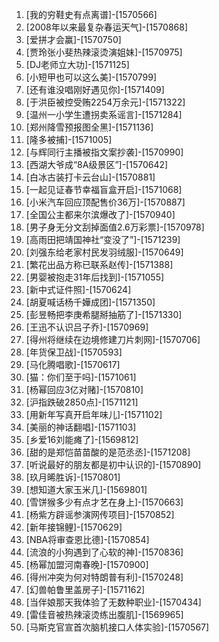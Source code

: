 
1. [我的穷鞋史有点离谱]-[1570566]
1. [2008年以来最复杂春运天气]-[1570868]
1. [爱拼才会赢]-[1570750]
1. [贾玲张小斐热辣滚烫演姐妹]-[1570975]
1. [DJ老师立大功]-[1571125]
1. [小短甲也可以这么美]-[1570799]
1. [还有谁没唱刚好遇见你]-[1571409]
1. [于洪臣被控受贿2254万余元]-[1571322]
1. [温州一小学生遭拐卖系谣言]-[1571284]
1. [郑州降雪预报图全黑]-[1571136]
1. [隆多被捕]-[1571005]
1. [与辉同行主播被指文案抄袭]-[1570990]
1. [西湖大爷成“8A级景区”]-[1570642]
1. [白冰古装打卡云台山]-[1570881]
1. [一起见证春节幸福盲盒开启]-[1571068]
1. [小米汽车回应顶配售价36万]-[1570887]
1. [全国公主都来尔滨爆改了]-[1570940]
1. [男子身无分文刮掉面值2.6万彩票]-[1570978]
1. [高雨田把靖国神社“变没了”]-[1571239]
1. [刘强东给老家村民发羽绒服]-[1570649]
1. [繁花出品方称已联系赵传]-[1571388]
1. [男婴被抱走31年后找到]-[1571055]
1. [新中式证件照]-[1570624]
1. [胡夏喊话杨千嬅成团]-[1571350]
1. [彭昱畅把李庚希腿掰抽筋了]-[1571330]
1. [王迅不认识吕子乔]-[1570969]
1. [得州将继续在边境修建刀片刺网]-[1570706]
1. [年货保卫战]-[1570593]
1. [马化腾唱歌]-[1570617]
1. [猫：你们至于吗]-[1571061]
1. [杨幂回应3亿对赌]-[1570810]
1. [沪指跌破2850点]-[1571121]
1. [用新年写真开启年味儿]-[1571102]
1. [美丽的神话翻唱]-[1571103]
1. [乡爱16刘能瘫了]-[1569812]
1. [甜的是郑恺苗苗酸的是范丞丞]-[1571208]
1. [听说最好的朋友都是初中认识的]-[1570890]
1. [玖月晞胜诉]-[1570801]
1. [想知道大家玉米几]-[1569801]
1. [雪饼猴多少有点才艺在身上]-[1570663]
1. [杨紫方辟谣参演网传项目]-[1570852]
1. [新年接锦鲤]-[1570629]
1. [NBA将审查恩比德]-[1570854]
1. [流浪的小狗遇到了心软的神]-[1570836]
1. [杨幂加盟河南春晚]-[1570900]
1. [得州冲突为何对特朗普有利]-[1570248]
1. [幻兽帕鲁里盖房子]-[1571162]
1. [当伴娘那天我体验了无数种职业]-[1570434]
1. [雷佳音被热辣滚烫练出腹肌]-[1569965]
1. [马斯克官宣首次脑机接口人体实验]-[1570567]